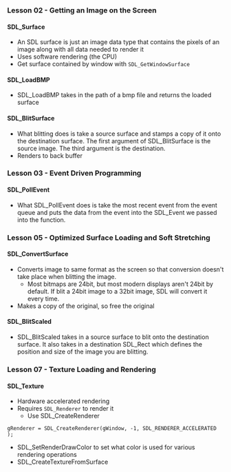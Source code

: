 ### Lesson 02 - Getting an Image on the Screen
#### SDL_Surface
* An SDL surface is just an image data type that contains the pixels of an image along with all data needed to render it
* Uses software rendering (the CPU)
* Get surface contained by window with `SDL_GetWindowSurface`
#### SDL_LoadBMP
* SDL_LoadBMP takes in the path of a bmp file and returns the loaded surface
#### SDL_BlitSurface
* What blitting does is take a source surface and stamps a copy of it onto the destination surface. The first argument of SDL_BlitSurface is the source image. The third argument is the destination.
* Renders to back buffer
### Lesson 03 - Event Driven Programming
#### SDL_PollEvent
* What SDL_PollEvent does is take the most recent event from the event queue and puts the data from the event into the SDL_Event we passed into the function.
### Lesson 05 - Optimized Surface Loading and Soft Stretching
#### SDL_ConvertSurface
* Converts image to same format as the
screen so that conversion doesn't take
place when blitting the image.
    * Most bitmaps are 24bit, but most
    modern displays aren't 24bit by default.
    If blit a 24bit image to a 32bit image, SDL
    will convert it every time.
* Makes a copy of the original, so free
the original
#### SDL_BlitScaled
* SDL_BlitScaled takes in a source surface to blit onto the destination surface. It also takes in a destination SDL_Rect which defines the position and size of the image you are blitting.
### Lesson 07 - Texture Loading and Rendering
#### SDL_Texture
* Hardware accelerated rendering
* Requires `SDL_Renderer` to render it
    * Use SDL_CreateRenderer
```
gRenderer = SDL_CreateRenderer(gWindow, -1, SDL_RENDERER_ACCELERATED );
```
* SDL_SetRenderDrawColor to set what color
is used for various rendering operations
* SDL_CreateTextureFromSurface

